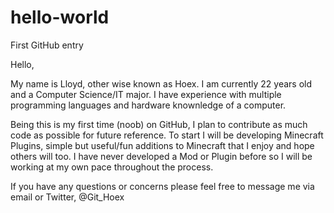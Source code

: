 # hello-world
First GitHub entry

Hello,

  My name is Lloyd, other wise known as Hoex. I am currently 22 years old and a Computer Science/IT major.
  I have experience with multiple programming languages and hardware knownledge of a computer.
  
  Being this is my first time (noob) on GitHub, I plan to contribute as much code as possible for future reference.
  To start I will be developing Minecraft Plugins, simple but useful/fun additions to Minecraft that I enjoy and hope others
  will too.
  I have never developed a Mod or Plugin before so I will be working at my own pace throughout the process.
  
  If you have any questions or concerns please feel free to message me via email or Twitter, @Git_Hoex
